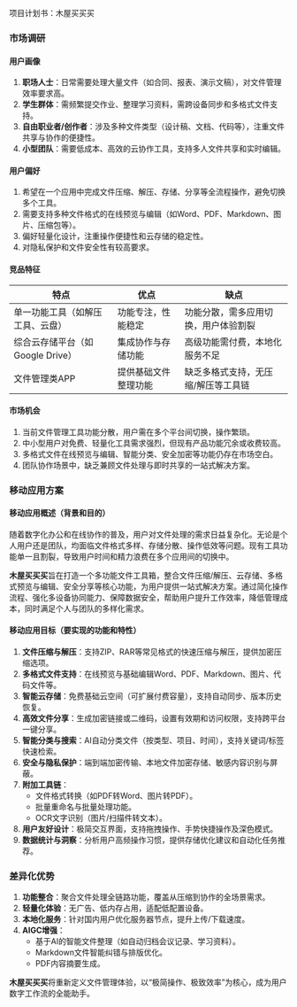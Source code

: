 项目计划书：木屋买买买

### **市场调研**  
#### **用户画像**  
1. **职场人士**：日常需要处理大量文件（如合同、报表、演示文稿），对文件管理效率要求高。  
2. **学生群体**：需频繁提交作业、整理学习资料，需跨设备同步和多格式文件支持。  
3. **自由职业者/创作者**：涉及多种文件类型（设计稿、文档、代码等），注重文件共享与协作的便捷性。  
4. **小型团队**：需要低成本、高效的云协作工具，支持多人文件共享和实时编辑。  

#### **用户偏好**  
1. 希望在一个应用中完成文件压缩、解压、存储、分享等全流程操作，避免切换多个工具。  
2. 需要支持多种文件格式的在线预览与编辑（如Word、PDF、Markdown、图片、压缩包等）。  
3. 偏好轻量化设计，注重操作便捷性和云存储的稳定性。  
4. 对隐私保护和文件安全性有较高要求。  

#### **竞品特征**  
| **特点**                            | **优点**                               | **缺点**                               |  
|-------------------------------------|---------------------------------------|---------------------------------------|  
| 单一功能工具（如解压工具、云盘）     | 功能专注，性能稳定                     | 功能分散，需多应用切换，用户体验割裂   |  
| 综合云存储平台（如Google Drive）     | 集成协作与存储功能                     | 高级功能需付费，本地化服务不足         |  
| 文件管理类APP                        | 提供基础文件整理功能                   | 缺乏多格式支持，无压缩/解压等工具链   |  

#### **市场机会**  
1. 当前文件管理工具功能分散，用户需在多个平台间切换，操作繁琐。  
2. 中小型用户对免费、轻量化工具需求强烈，但现有产品功能冗余或收费较高。  
3. 多格式文件在线预览与编辑、智能分类、安全加密等功能仍存在市场空白。  
4. 团队协作场景中，缺乏兼顾文件处理与即时共享的一站式解决方案。  


### **移动应用方案**  
#### **移动应用概述（背景和目的）**  
随着数字化办公和在线协作的普及，用户对文件处理的需求日益复杂化。无论是个人用户还是团队，均面临文件格式多样、存储分散、操作低效等问题。现有工具功能单一且割裂，导致用户时间和精力浪费在多个应用间的切换中。  

**木屋买买买**旨在打造一个多功能文件工具箱，整合文件压缩/解压、云存储、多格式预览与编辑、安全分享等核心功能，为用户提供一站式解决方案。通过简化操作流程、强化多设备协同能力、保障数据安全，帮助用户提升工作效率，降低管理成本，同时满足个人与团队的多样化需求。  

#### **移动应用目标（要实现的功能和特性）**  
1. **文件压缩与解压**：支持ZIP、RAR等常见格式的快速压缩与解压，提供加密压缩选项。  
2. **多格式文件支持**：在线预览与基础编辑Word、PDF、Markdown、图片、代码文件等。  
3. **智能云存储**：免费基础云空间（可扩展付费容量），支持自动同步、版本历史恢复。  
4. **高效文件分享**：生成加密链接或二维码，设置有效期和访问权限，支持跨平台一键分享。  
5. **智能分类与搜索**：AI自动分类文件（按类型、项目、时间），支持关键词/标签快速检索。  
6. **安全与隐私保护**：端到端加密传输、本地文件加密存储、敏感内容识别与屏蔽。  
7. **附加工具链**：  
   - 文件格式转换（如PDF转Word、图片转PDF）。  
   - 批量重命名与批量处理功能。  
   - OCR文字识别（图片/扫描件转文本）。  
8. **用户友好设计**：极简交互界面，支持拖拽操作、手势快捷操作及深色模式。  
9. **数据统计与洞察**：分析用户高频操作习惯，提供存储优化建议和自动化任务推荐。  

### **差异化优势**  
1. **功能整合**：聚合文件处理全链路功能，覆盖从压缩到协作的全场景需求。  
2. **轻量化体验**：无广告、低内存占用，适配低配置设备。  
3. **本地化服务**：针对国内用户优化服务器节点，提升上传/下载速度。  
4. **AIGC增强**：  
   - 基于AI的智能文件整理（如自动归档会议记录、学习资料）。  
   - Markdown文件智能纠错与排版优化。  
   - PDF内容摘要生成。  

**木屋买买买**将重新定义文件管理体验，以“极简操作、极致效率”为核心，成为用户数字工作流的全能助手。
